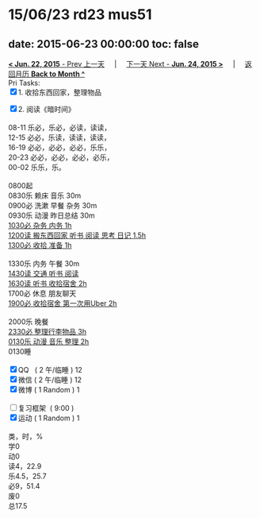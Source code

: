 # 15/06/23 rd23 mus51

date: 2015-06-23 00:00:00
toc: false
---
[**< Jun. 22, 2015** - Prev 上一天](/lifelogs/2015/06/d22.md) &nbsp; &nbsp; | &nbsp; &nbsp; [下一天 Next - **Jun. 24, 2015 >**](/lifelogs/2015/06/d24.md) &nbsp; &nbsp; |  &nbsp; &nbsp; [返回月历 **Back to Month ^**](/lifelogs/2015/06/index.md)
<br/>Pri Tasks:</strong><br clear="none"/><input type="checkbox" checked="true" />1. 收拾东西回家，整理物品</div>	<div><input type="checkbox" checked="true" />2. 阅读《暗时间》<br/></div>	<div>		<div><br clear="none"/></div>08-11 乐必，乐必，必读，读读，	</div>	<div>12-15 必必，乐读，读读，读读，</div>	<div>16-19 必必，必必，必必，乐乐，</div>	<div>20-23 必必，必必，必必，必乐，</div>	<div>00-02 乐乐，乐。</div>	<div><br/></div>	<div>0800起</div>	<div>0830乐 赖床 音乐 30m</div>	<div>0900必 洗漱 早餐 杂务 30m</div>	<div>0930乐 动漫 昨日总结 30m</div>	<div><u>1030必 杂务 内务 1h</u></div>	<div><u>1200读 搬东西回家 听书 阅读 思考 日记 1.5h</u></div>	<div><u>1300必 收拾 准备 1h</u></div>	<div><strong><br/></strong></div>	<div>1330乐 内务 午餐 30m</div>	<div><u>1430读 交通 听书 阅读</u></div>	<div><u>1630读 听书 收拾宿舍 2h</u></div>	<div>1700必 休息 朋友聊天</div>	<div><u>1900必 收拾宿舍 第一次用Uber 2h</u></div>	<div><b><br/></b></div>	<div>2000乐 晚餐</div>	<div><u>2330必 整理行李物品 3h</u></div>	<div><u>0130乐 动漫 音乐 整理 2h</u></div>	<div>0130睡</div>	<div><br clear="none"/></div>	<div><input type="checkbox" checked="true" />QQ   ( 2 午/临睡 ) 12<br clear="none"/><input type="checkbox" checked="true" />微信 ( 2 午/临睡 ) 12</div>	<div><input type="checkbox" checked="true" />微博 ( 1 Random ) 1</div>	<div><br clear="none"/></div>	<div><input type="checkbox" />复习框架  ( 9:00 ) <br clear="none"/></div>	<div><input type="checkbox" checked="true" />运动 ( 1 Random ) 1</div>	<div>		<div><br clear="none"/></div>类，时，%<br clear="none"/>学0<br clear="none"/>动0<br clear="none"/>读4，22.9<br clear="none"/>乐4.5，25.7<br clear="none"/>必9，51.4<br clear="none"/>废0<br clear="none"/>总17.5</div>
